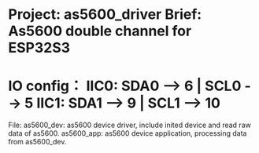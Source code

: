 Project: 
    as5600_driver
Brief: 
    As5600 double channel for ESP32S3
====================================
IO config：
IIC0: SDA0 --> 6 | SCL0 --> 5
IIC1: SDA1 --> 9 | SCL1 --> 10
====================================

File:
    as5600_dev: as5600 device driver, include inited device and read raw data of as5600.
    as5600_app: as5600 device application, processing data from as5600_dev. 